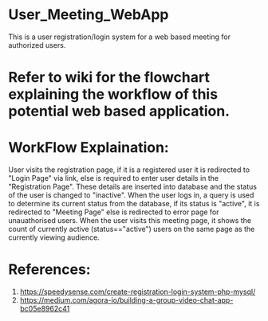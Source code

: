 # User_Meeting_WebApp
This is a user registration/login system for a web based meeting for authorized users. 
# Refer to wiki for the flowchart explaining the workflow of this potential web based application.


# WorkFlow Explaination:
User visits the registration page, if it is a registered user it is redirected to "Login Page" via link, else is required to enter user details in the "Registration Page". These details are inserted into database and the status of the user is changed to "inactive". When the user logs in, a query is used to determine its current status from the database, if its status is "active", it is redirected to "Meeting Page" else is redirected to error page for unauathorised users. When the user visits this meeting page, it shows the count of currently active (status=="active") users on the same page as the currently viewing audience.




# References:
1. https://speedysense.com/create-registration-login-system-php-mysql/
2. https://medium.com/agora-io/building-a-group-video-chat-app-bc05e8962c41


